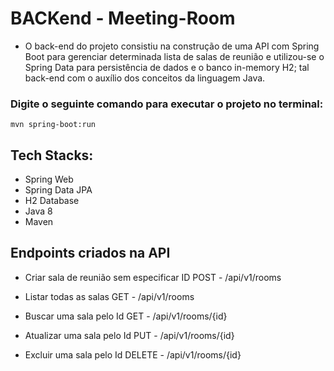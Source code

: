# BACKend - Meeting-Room
* O back-end do projeto consistiu na construção de uma API com Spring Boot para gerenciar determinada lista de salas de reunião e utilizou-se o Spring Data para persistência de dados e o banco in-memory H2; tal back-end com o auxílio dos conceitos da linguagem Java.

### Digite o seguinte comando para executar o projeto no terminal:

```shell script
mvn spring-boot:run 
```

## Tech Stacks:
 * Spring Web
 * Spring Data JPA
 * H2 Database
 * Java 8
 * Maven
 
## Endpoints criados na API

* Criar sala de reunião sem especificar ID
POST - /api/v1/rooms

* Listar todas as salas
GET - /api/v1/rooms

* Buscar uma sala pelo Id
GET - /api/v1/rooms/{id}

* Atualizar uma sala pelo Id
PUT - /api/v1/rooms/{id}

* Excluir uma sala pelo Id
DELETE - /api/v1/rooms/{id}
